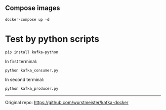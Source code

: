 Compose images
---------------------
```
docker-compose up -d
```
Test by python scripts
=======================
``` 
pip install kafka-python
```

In first terminal:
```
python kafka_consumer.py
```
In second terminal:
```
python kafka_producer.py
```

___________________________
Original repo: https://github.com/wurstmeister/kafka-docker

